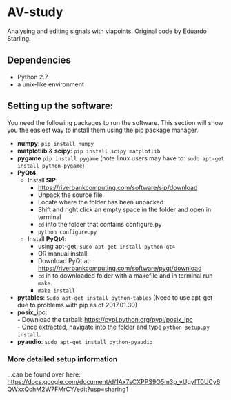 # AV-study
Analysing and editing signals with viapoints. Original code by Eduardo Starling.

## Dependencies 
- Python 2.7
- a unix-like environment

## Setting up the software:
You need the following packages to run the software. This section will show you the easiest way to install them using the pip package manager.

- **numpy**: `pip install numpy` 
- **matplotlib** & **scipy**: `pip install scipy matplotlib`
- **pygame** `pip install pygame` (note linux users may have to: `sudo apt-get install python-pygame`)
- **PyQt4**:
    - Install **SIP**:
        - https://riverbankcomputing.com/software/sip/download
        - Unpack the source file 
        - Locate where the folder has been unpacked 
        - Shift and right click an empty space in the folder and open in terminal 
        - `cd` into the folder that contains configure.py 
        - `python configure.py`
    - Install **PyQt4**:
        - using apt-get: `sudo apt-get install python-qt4`
        - OR manual install:
        - Download PyQt at: https://riverbankcomputing.com/software/pyqt/download
        - `cd` in to downloaded folder with a makefile and in terminal run `make`.
        - `make install`
- **pytables**: `Sudo apt-get install python-tables` (Need to use apt-get due to problems with pip as of 2017.01.30) 
- **posix_ipc**:   
        - Download the tarball: https://pypi.python.org/pypi/posix_ipc  
        - Once extracted, navigate into the folder and type `python setup.py install`.
- **pyaudio**: `sudo apt-get install python-pyaudio`


### More detailed setup information
...can be found over here: https://docs.google.com/document/d/1Ax7sCXPPS9O5m3p_vUgyfT0UCy6QWxxQchM2W7FMrCY/edit?usp=sharing1
